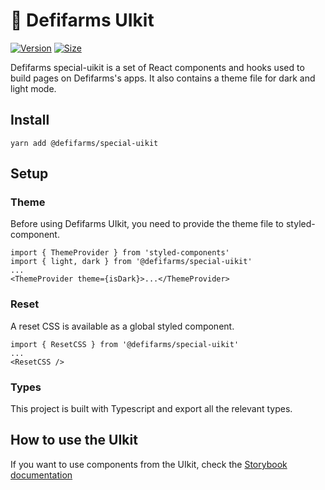 # 🥞 Defifarms UIkit

[![Version](https://img.shields.io/npm/v/@defifarms/special-uikit)](https://www.npmjs.com/package/@defifarms/uikit) [![Size](https://img.shields.io/bundlephobia/min/@defifarms/special-uikit)](https://www.npmjs.com/package/@defifarms/special-uikit)

Defifarms special-uikit is a set of React components and hooks used to build pages on Defifarms's apps. It also contains a theme file for dark and light mode.

## Install

`yarn add @defifarms/special-uikit`

## Setup

### Theme

Before using Defifarms UIkit, you need to provide the theme file to styled-component.

```
import { ThemeProvider } from 'styled-components'
import { light, dark } from '@defifarms/special-uikit'
...
<ThemeProvider theme={isDark}>...</ThemeProvider>
```

### Reset

A reset CSS is available as a global styled component.

```
import { ResetCSS } from '@defifarms/special-uikit'
...
<ResetCSS />
```

### Types

This project is built with Typescript and export all the relevant types.

## How to use the UIkit

If you want to use components from the UIkit, check the [Storybook documentation](https://defifarms.github.io/defifarms-uikit/)
